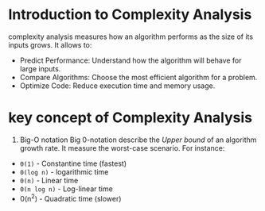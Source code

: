 # Introduction to Complexity Analysis

complexity analysis measures how an algorithm performs as the size of its inputs grows. It allows to:
- Predict Performance: Understand how the algorithm will behave for large inputs.
- Compare Algorithms: Choose the most efficient algorithm for a problem.
- Optimize Code: Reduce execution time and memory usage.

# key concept of Complexity Analysis
1. Big-O notation
Big 0-notation describe the *Upper bound* of an algorithm growth rate. It measure the worst-case scenario.
For instance:
- `0(1)` - Constantine time (fastest)
- `0(log n)` - logarithmic time
- `0(n)` - Linear time
- `0(n log n)` - Log-linear time
- 0(n<sup>2</sup>) - Quadratic time (slower)